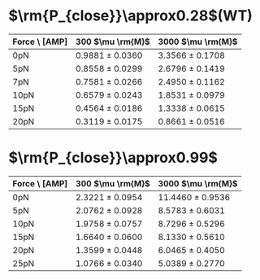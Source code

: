 # $\rm{P_{close}}\approx0.28$(WT)
| Force \ [AMP] | 300 $\mu \rm{M}$ | 3000 $\mu \rm{M}$ |
|-------------|---------|---------|
| 0pN | 0.9881 ± 0.0360 | 3.3566 ± 0.1708 |
| 5pN | 0.8558 ± 0.0299 | 2.6796 ± 0.1419 |
| 7pN | 0.7581 ± 0.0266 | 2.4950 ± 0.1162 |
| 10pN | 0.6579 ± 0.0243 | 1.8531 ± 0.0979 |
| 15pN | 0.4564 ± 0.0186 | 1.3338 ± 0.0615 |
| 20pN | 0.3119 ± 0.0175 | 0.8661 ± 0.0516 |


# $\rm{P_{close}}\approx0.99$
| Force \ [AMP] | 300 $\mu \rm{M}$ | 3000 $\mu \rm{M}$ |
|-------------|---------|---------|
| 0pN | 2.3221 ± 0.0954 | 11.4460 ± 0.9536 |
| 5pN | 2.0762 ± 0.0928 | 8.5783 ± 0.6031 |
| 10pN | 1.9758 ± 0.0757 | 8.7296 ± 0.5296 |
| 15pN | 1.6640 ± 0.0600 | 8.1330 ± 0.5610 |
| 20pN | 1.3599 ± 0.0448 | 6.0465 ± 0.4050 |
| 25pN | 1.0766 ± 0.0340 | 5.0389 ± 0.2770 |


